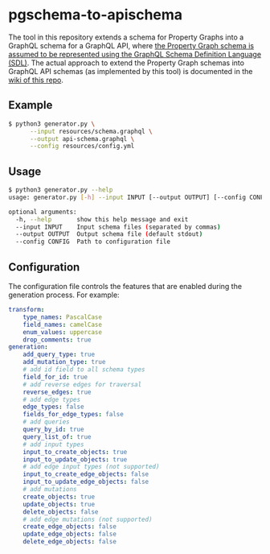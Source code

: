 # pgschema-to-apischema
The tool in this repository extends a schema for Property Graphs into a GraphQL schema for a GraphQL API, where [the Property Graph schema is assumed to be represented using the GraphQL Schema Definition Language (SDL)](http://blog.liu.se/olafhartig/documents/graphql-schemas-for-property-graphs/). The actual approach to extend the Property Graph schemas into GraphQL API schemas (as implemented by this tool) is documented in the [wiki of this repo](https://github.com/LiUGraphQL/pgschema-to-apischema/wiki).

## Example
```bash
$ python3 generator.py \
      --input resources/schema.graphql \
      --output api-schema.graphql \
      --config resources/config.yml
```

## Usage
```bash
$ python3 generator.py --help
usage: generator.py [-h] --input INPUT [--output OUTPUT] [--config CONFIG]

optional arguments:
  -h, --help       show this help message and exit
  --input INPUT    Input schema files (separated by commas)
  --output OUTPUT  Output schema file (default stdout)
  --config CONFIG  Path to configuration file
```


## Configuration
The configuration file controls the features that are enabled during the generation process. For example:
```yaml
transform:
    type_names: PascalCase
    field_names: camelCase
    enum_values: uppercase
    drop_comments: true
generation:
    add_query_type: true
    add_mutation_type: true
    # add id field to all schema types
    field_for_id: true
    # add reverse edges for traversal
    reverse_edges: true
    # add edge types
    edge_types: false
    fields_for_edge_types: false
    # add queries
    query_by_id: true
    query_list_of: true
    # add input types
    input_to_create_objects: true
    input_to_update_objects: true
    # add edge input types (not supported)
    input_to_create_edge_objects: false
    input_to_update_edge_objects: false
    # add mutations
    create_objects: true
    update_objects: true
    delete_objects: false
    # add edge mutations (not supported)
    create_edge_objects: false
    update_edge_objects: false
    delete_edge_objects: false
```
